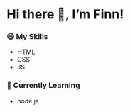 # Hi there :wave:, I’m Finn!

### :smile: My Skills
* HTML
* CSS
* JS

### :book: Currently Learning
* node.js

